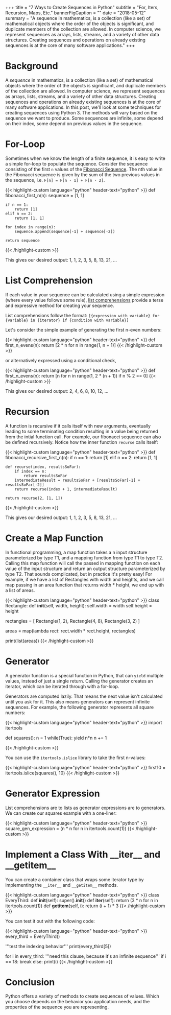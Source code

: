 +++
title = "7 Ways to Create Sequences in Python"
subtitle = "For, Iters, Recursion, Maps, Etc."
bannerFigCaption = ""
date = "2018-05-12"
summary = "A sequence in mathematics, is a collection (like a set) of mathematical objects where the order of the objects is significant, and duplicate members of the collection are allowed. In computer science, we represent sequences as arrays, lists, streams, and a variety of other data structures. Creating sequences and operations on already existing sequences is at the core of many software applications."
+++

Background
==========

A *sequence* in mathematics, is a collection (like a set) of mathematical objects where the order of the objects is significant, and duplicate members of the collection are allowed. In computer science, we represent sequences as arrays, lists, streams, and a variety of other data structures. Creating sequences and operations on already existing sequences is at the core of many software applications. In this post, we'll look at some techniques for creating sequences using Python 3. The methods will vary based on the sequence we want to produce. Some sequences are infinite, some depend on their index, some depend on previous values in the sequence.

For-Loop
========

Sometimes when we know the length of a finite sequence, it is easy to write a simple for-loop to populate the sequence. Consider the sequence consisting of the first `n` values of the [Fibonacci Sequence](http://mathworld.wolfram.com/FibonacciNumber.html). The nth value in the Fibonacci sequence is given by the sum of the two previous values in the sequence, i.e. `F[n] = F[n - 1] + F[n - 2]`.

{{< highlight-custom language="python" header-text="python" >}}
def fibonacci_first_n(n):
    sequence = [1, 1]

    if n == 1:
        return [1]
    elif n == 2:
        return [1, 1]

    for index in range(n):
        sequence.append(sequence[-1] + sequence[-2])

    return sequence
{{< /highlight-custom >}}

This gives our desired output: 1, 1, 2, 3, 5, 8, 13, 21, ...

List Comprehension
==================

If each value in your sequence can be calculated using a simple expression (where every value follows some rule), [list comprehensions](https://docs.python.org/2/tutorial/datastructures.html#list-comprehensions) provide a terse and expressive method for creating your sequence.

List comprehensions follow the format: `[{expression with variable} for {variable} in {iterator} if {condition with variable}]`

Let's consider the simple example of generating the first n-even numbers:

{{< highlight-custom language="python" header-text="python" >}}
def first_n_evens(n):
    return [2 * n for n in range(1, n + 1)]
{{< /highlight-custom >}}

or alternatively expressed using a conditional check,

{{< highlight-custom language="python" header-text="python" >}}
def first_n_evens(n):
    return [n for n in range(1, 2 * (n + 1)) if n % 2 == 0]
{{< /highlight-custom >}}

This gives our desired output: 2, 4, 6, 8, 10, 12, ...

Recursion
=========

A function is recursive if it calls itself with new arguments, eventually leading to some terminating condition resulting in a value being returned from the intial function call. For example, our fibonacci sequence can also be defined recursively. Notice how the inner function `recurse` calls itself:

{{< highlight-custom language="python" header-text="python" >}}
def fibonacci_recursive_first_n(n):
    if n == 1:
        return [1]
    elif n == 2:
        return [1, 1]

    def recurse(index, resultsSoFar):
        if index == n:
            return resultsSoFar
        intermediateResult = resultsSoFar + [resultsSoFar[-1] + resultsSoFar[-2]]
        return recurse(index + 1, intermediateResult)

    return recurse(2, [1, 1])
{{< /highlight-custom >}}

This gives our desired output: 1, 1, 2, 3, 5, 8, 13, 21, ...

Create a Map Function
=====================

In functional programming, a map function takes a n input structure parameterized by type T1, and a mapping function from type T1 to type T2. Calling this map function will call the passed in mapping function on each value of the input structure and return an output structure parameterized by type T2. That sounds complicated, but in practice it's pretty easy! For example, if we have a list of Rectangles with width and heights, and we call map passing in an area function that returns width * height, we end up with a list of areas.

{{< highlight-custom language="python" header-text="python" >}}
class Rectangle:
    def __init__(self, width, height):
        self.width = width
        self.height = height

rectangles = [
    Rectangle(1, 2),
    Rectangle(4, 8),
    Rectangle(3, 2)
]

areas = map(lambda rect: rect.width * rect.height, rectangles)

print(list(areas))
{{< /highlight-custom >}}

Generator
=========

A generator function is a special function in Python, that can `yield` multiple values, instead of just a single return. Calling the generator creates an iterator, which can be iterated through with a for-loop.

Generators are computed lazily. That means the next value isn't calculated until you ask for it. This also means generators can represent infinite sequences. For example, the following generator represents all square numbers:

{{< highlight-custom language="python" header-text="python" >}}
import itertools

def squares():
    n = 1
    while(True):
        yield n*n
        n += 1


{{< /highlight-custom >}}

You can use the `itertools.islice` library to take the first n-values:

{{< highlight-custom language="python" header-text="python" >}}
first10 = itertools.islice(squares(), 10)
{{< /highlight-custom >}}

Generator Expression
====================

List comprehensions are to lists as generator expressions are to generators. We can create our squares example with a one-liner:

{{< highlight-custom language="python" header-text="python" >}}
square_gen_expression = (n * n for n in itertools.count(1))
{{< /highlight-custom >}}

Implement a Class With \_\_iter\_\_ and \_\_getitem\_\_
===============================================

You can create a container class that wraps some iterator type by implementing the `__iter__` and `__getitem__` methods.

{{< highlight-custom language="python" header-text="python" >}}
class EveryThird:
    def __init__(self):
        super().__init__()
    def __iter__(self):
        return (3 * n for n in itertools.count(1))
    def __getitem__(self, i):
        return (i + 1) * 3
{{< /highlight-custom >}}

You can test it out with the following code:

{{< highlight-custom language="python" header-text="python" >}}
every_third = EveryThird()

'''test the indexing behavior'''
print(every_third[5])

for i in every_third:
    '''need this clause, because it's an infinite sequence'''
    if i == 18:
        break
    else:
        print(i)
{{< /highlight-custom >}}

Conclusion
==========

Python offers a variety of methods to create sequences of values. Which you choose depends on the behavior you application needs, and the properties of the sequence you are representing.